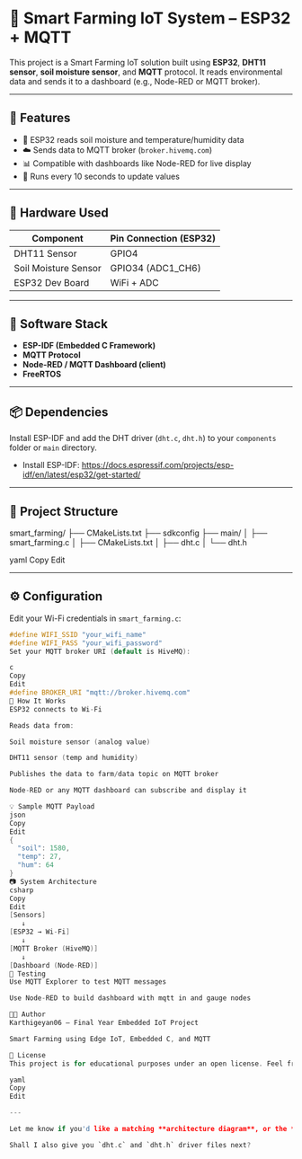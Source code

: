 # 🌱 Smart Farming IoT System – ESP32 + MQTT

This project is a Smart Farming IoT solution built using **ESP32**, **DHT11 sensor**, **soil moisture sensor**, and **MQTT** protocol. It reads environmental data and sends it to a dashboard (e.g., Node-RED or MQTT broker).

---

## 🚀 Features

- 📡 ESP32 reads soil moisture and temperature/humidity data
- ☁️ Sends data to MQTT broker (`broker.hivemq.com`)
- 📊 Compatible with dashboards like Node-RED for live display
- 🔁 Runs every 10 seconds to update values

---

## 🔧 Hardware Used

| Component             | Pin Connection (ESP32) |
|----------------------|------------------------|
| DHT11 Sensor          | GPIO4                  |
| Soil Moisture Sensor  | GPIO34 (ADC1_CH6)      |
| ESP32 Dev Board       | WiFi + ADC             |

---

## 🧠 Software Stack

- **ESP-IDF (Embedded C Framework)**
- **MQTT Protocol**
- **Node-RED / MQTT Dashboard (client)**
- **FreeRTOS**

---

## 📦 Dependencies

Install ESP-IDF and add the DHT driver (`dht.c`, `dht.h`) to your `components` folder or `main` directory.

- Install ESP-IDF: https://docs.espressif.com/projects/esp-idf/en/latest/esp32/get-started/

---

## 📁 Project Structure

smart_farming/
├── CMakeLists.txt
├── sdkconfig
├── main/
│ ├── smart_farming.c
│ ├── CMakeLists.txt
│ ├── dht.c
│ └── dht.h

yaml
Copy
Edit

---

## ⚙️ Configuration

Edit your Wi-Fi credentials in `smart_farming.c`:

```c
#define WIFI_SSID "your_wifi_name"
#define WIFI_PASS "your_wifi_password"
Set your MQTT broker URI (default is HiveMQ):

c
Copy
Edit
#define BROKER_URI "mqtt://broker.hivemq.com"
📲 How It Works
ESP32 connects to Wi-Fi

Reads data from:

Soil moisture sensor (analog value)

DHT11 sensor (temp and humidity)

Publishes the data to farm/data topic on MQTT broker

Node-RED or any MQTT dashboard can subscribe and display it

💡 Sample MQTT Payload
json
Copy
Edit
{
  "soil": 1580,
  "temp": 27,
  "hum": 64
}
📷 System Architecture
csharp
Copy
Edit
[Sensors]
   ↓
[ESP32 → Wi-Fi]
   ↓
[MQTT Broker (HiveMQ)]
   ↓
[Dashboard (Node-RED)]
🧪 Testing
Use MQTT Explorer to test MQTT messages

Use Node-RED to build dashboard with mqtt in and gauge nodes

🧑‍💻 Author
Karthigeyan06 – Final Year Embedded IoT Project

Smart Farming using Edge IoT, Embedded C, and MQTT

📝 License
This project is for educational purposes under an open license. Feel free to modify or extend it!

yaml
Copy
Edit

---

Let me know if you'd like a matching **architecture diagram**, or the **Node-RED flow**, or if you're working with **Buildroot/Yocto** for dashboard/Gateway side.

Shall I also give you `dht.c` and `dht.h` driver files next?
